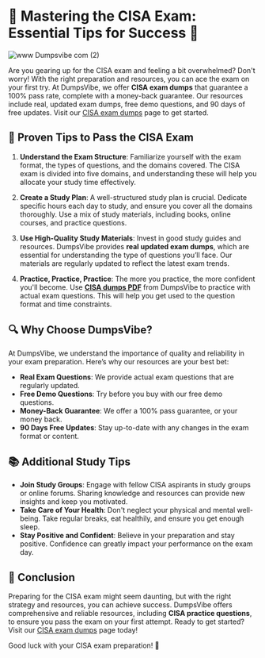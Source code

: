 # 🌟 Mastering the CISA Exam: Essential Tips for Success 🌟

![www Dumpsvibe com (2)](https://github.com/user-attachments/assets/5fb03ab0-869a-46a5-85e5-a8cb180d96b5)


Are you gearing up for the CISA exam and feeling a bit overwhelmed? Don't worry! With the right preparation and resources, you can ace the exam on your first try. At DumpsVibe, we offer **CISA exam dumps** that guarantee a 100% pass rate, complete with a money-back guarantee. Our resources include real, updated exam dumps, free demo questions, and 90 days of free updates. Visit our [CISA exam dumps](https://www.dumpsvibe.com/isaca/cisa-dumps.html) page to get started.

## 🚀 Proven Tips to Pass the CISA Exam

1. **Understand the Exam Structure**: Familiarize yourself with the exam format, the types of questions, and the domains covered. The CISA exam is divided into five domains, and understanding these will help you allocate your study time effectively.

2. **Create a Study Plan**: A well-structured study plan is crucial. Dedicate specific hours each day to study, and ensure you cover all the domains thoroughly. Use a mix of study materials, including books, online courses, and practice questions.

3. **Use High-Quality Study Materials**: Invest in good study guides and resources. DumpsVibe provides **real updated exam dumps**, which are essential for understanding the type of questions you’ll face. Our materials are regularly updated to reflect the latest exam trends.

4. **Practice, Practice, Practice**: The more you practice, the more confident you'll become. Use **[CISA dumps PDF](https://www.dumpsvibe.com/isaca/cisa-dumps.html)** from DumpsVibe to practice with actual exam questions. This will help you get used to the question format and time constraints.

## 🔍 Why Choose DumpsVibe?

At DumpsVibe, we understand the importance of quality and reliability in your exam preparation. Here’s why our resources are your best bet:

- **Real Exam Questions**: We provide actual exam questions that are regularly updated.
- **Free Demo Questions**: Try before you buy with our free demo questions.
- **Money-Back Guarantee**: We offer a 100% pass guarantee, or your money back.
- **90 Days Free Updates**: Stay up-to-date with any changes in the exam format or content.

## 📚 Additional Study Tips

- **Join Study Groups**: Engage with fellow CISA aspirants in study groups or online forums. Sharing knowledge and resources can provide new insights and keep you motivated.
- **Take Care of Your Health**: Don't neglect your physical and mental well-being. Take regular breaks, eat healthily, and ensure you get enough sleep.
- **Stay Positive and Confident**: Believe in your preparation and stay positive. Confidence can greatly impact your performance on the exam day.

## 🎯 Conclusion

Preparing for the CISA exam might seem daunting, but with the right strategy and resources, you can achieve success. DumpsVibe offers comprehensive and reliable resources, including **CISA practice questions**, to ensure you pass the exam on your first attempt. Ready to get started? Visit our [CISA exam dumps](https://www.dumpsvibe.com/isaca/cisa-dumps.html) page today!

Good luck with your CISA exam preparation! 🌟
